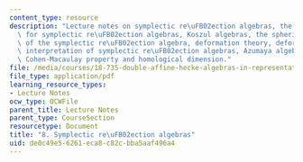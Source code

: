 ```yaml
---
content_type: resource
description: "Lecture notes on symplectic re\uFB02ection algebras, the PBW theorem\
  \ for symplectic re\uFB02ection algebras, Koszul algebras, the spherical subalgebra\
  \ of the symplectic re\uFB02ection algebra, deformation theory, deformation-theoretic\
  \ interpretation of symplectic re\uFB02ection algebras, Azumaya algebras, and the\
  \ Cohen-Macaulay property and homological dimension."
file: /media/courses/18-735-double-affine-hecke-algebras-in-representation-theory-combinatorics-geometry-and-mathematical-physics-fall-2009/de0c49e56261eca8c82cbba5aaf496a4_MIT18_735F09_ch08.pdf
file_type: application/pdf
learning_resource_types:
- Lecture Notes
ocw_type: OCWFile
parent_title: Lecture Notes
parent_type: CourseSection
resourcetype: Document
title: "8. Symplectic re\uFB02ection algebras"
uid: de0c49e5-6261-eca8-c82c-bba5aaf496a4
---
```

